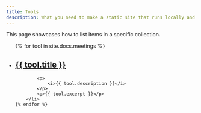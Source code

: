 ```yaml
---
title: Tools
description: What you need to make a static site that runs locally and on GitHub Pages
---
```


This page showcases how to list items in a specific collection.

<ul class=>
    {% for tool in site.docs.meetings %}
        <li>
            <h2>
                <a href="{{ tool.url | relative_url }}">
                    {{ tool.title }}
                </a>
            </h2>

            <p>
                <i>{{ tool.description }}</i>
            </p>
            <p>{{ tool.excerpt }}</p>
        </li>
    {% endfor %}
</ul>

